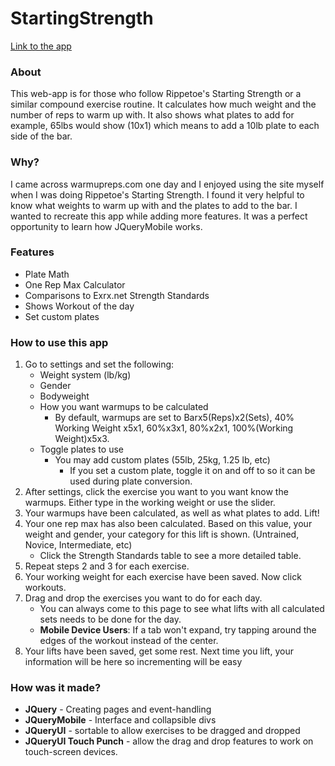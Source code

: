StartingStrength
================
<a href="chulahn.github.io/StartingStrength">Link to the app</a>
<h3>About</h3>
This web-app is for those who follow Rippetoe's Starting Strength or a similar compound exercise routine.  It calculates how much weight and the number of reps to warm up with.  It also shows what plates to add for example, 65lbs would show (10x1) which means to add a 10lb plate to each side of the bar.

<h3>Why?</h3>
I came across warmupreps.com one day and I enjoyed using the site myself when I was doing Rippetoe's Starting Strength.  I found it very helpful to know what weights to warm up with and the plates to add to the bar.  I wanted to recreate this app while adding more features.  It was a perfect opportunity to learn how JQueryMobile works.

<h3>Features</h3>
<ul>
<li>Plate Math</li>
<li>One Rep Max Calculator</li>
<li>Comparisons to Exrx.net Strength Standards</li>
<li>Shows Workout of the day</li>
<li>Set custom plates</li>
</ul>

<h3>How to use this app</h3>
<ol>
  <li>Go to settings and set the following: 
    <ul>
      <li>Weight system (lb/kg) 
      <li>Gender
      <li>Bodyweight
      <li>How you want warmups to be calculated  
      <ul>
        <li>By default, warmups are set to Barx5(Reps)x2(Sets), 40% Working Weight x5x1, 60%x3x1, 80%x2x1, 100%(Working Weight)x5x3.
      </ul>  
      <li>Toggle plates to use 
      <ul>
        <li>You may add custom plates (55lb, 25kg, 1.25 lb, etc)
        <ul>
          <li>If you set a custom plate, toggle it on and off to so it can be used during plate conversion.
        </ul>
      </ul>
    </ul>
  <li>After settings, click the exercise you want to you want know the warmups.  Either type in the working weight or use the slider.
  <li>Your warmups have been calculated, as well as what plates to add.  Lift!
  <li>Your one rep max has also been calculated.  Based on this value, your weight and gender, your category for this lift is shown.  (Untrained, Novice, Intermediate, etc)
    <ul>
      <li>Click the Strength Standards table to see a more detailed table.
    </ul>
  <li>Repeat steps 2 and 3 for each exercise.
  <li>Your working weight for each exercise have been saved.  Now click workouts.
  <li>Drag and drop the exercises you want to do for each day.
    <ul>
      <li>You can always come to this page to see what lifts with all calculated sets needs to be done for the day.
      <li><b>Mobile Device Users</b>:  If a tab won't expand, try tapping around the edges of the workout instead of the center.
    </ul>
  <li>Your lifts have been saved, get some rest.  Next time you lift, your information will be here so incrementing will be easy
</ol>

<h3>How was it made?</h3>
<ul>
  <li><b>JQuery</b> - Creating pages and event-handling
  <li><b>JQueryMobile</b> - Interface and collapsible divs
  <li><b>JQueryUI</b> - sortable to allow exercises to be dragged and dropped
  <li><b>JQueryUI Touch Punch</b> - allow the drag and drop features to work on touch-screen devices.
</ul>

